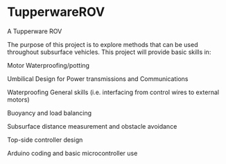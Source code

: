 # TupperwareROV
A Tupperware ROV


The purpose of this project is to explore methods that can be used throughout subsurface vehicles.
This project will provide basic skills in:

Motor Waterproofing/potting

Umbilical Design for Power transmissions and Communications

Waterproofing General skills (i.e. interfacing from control wires to external motors)

Buoyancy and load balancing

Subsurface distance measurement and obstacle avoidance

Top-side controller design

Arduino coding and basic microcontroller use
